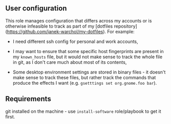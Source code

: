 User configuration
------------------

This role manages configuration that differs across my accounts
or is otherwise infeasible to track as part of my [dotfiles repository]
(https://github.com/janek-warchol/my-dotfiles).  For example:

* I need different ssh config for personal and work accounts,

* I may want to ensure that some specific host fingerprints are present
  in my `known_hosts` file, but it would not make sense to track the whole
  file in git, as I don't care much about most of its contents,

* Some desktop environment settings are stored in binary files - it doesn't
  make sense to track these files, but rather track the commands that produce
  the effects I want (e.g. `gsetttings set org.gnome.foo bar`).



Requirements
------------

git installed on the machine - use `install-software` role/playbook to get
it first.

